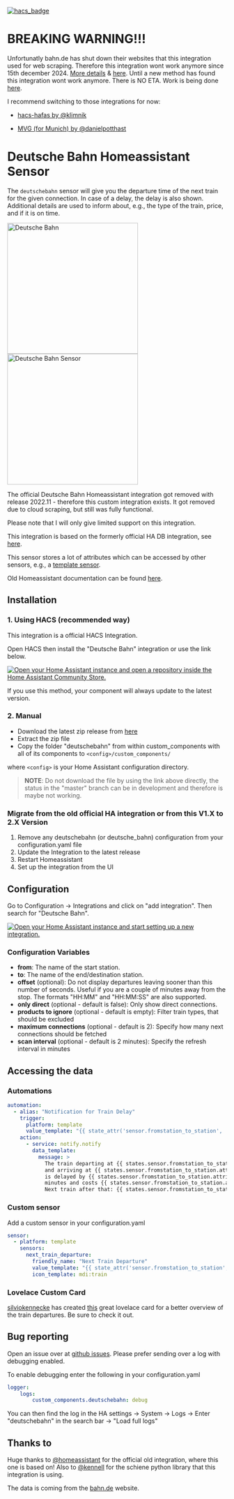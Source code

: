 [![hacs_badge](https://img.shields.io/badge/HACS-Default-41BDF5.svg?style=for-the-badge)](https://github.com/hacs/integration)

# BREAKING WARNING!!!
Unfortunatly bahn.de has shut down their websites that this integration used for web scraping. Therefore this integration wont work anymore since 15th december 2024. [More details](https://github.com/kennell/schiene/pull/36#issuecomment-2546101589) & [here](https://github.com/FaserF/ha-deutschebahn/issues/59#issuecomment-2546087237). Until a new method has found this integration wont work anymore. There is NO ETA. Work is being done [here](https://github.com/FaserF/ha-deutschebahn/pull/60).

I recommend switching to those integrations for now:

- [hacs-hafas by @klimnik](https://github.com/akloeckner/hacs-hafas)

- [MVG (for Munich) by @danielpotthast](https://github.com/danielpotthast/mvg)


# Deutsche Bahn Homeassistant Sensor
The `deutschebahn` sensor will give you the departure time of the next train for the given connection. In case of a delay, the delay is also shown. Additional details are used to inform about, e.g., the type of the train, price, and if it is on time.

<img src="https://upload.wikimedia.org/wikipedia/commons/thumb/2/21/Db-bahn.svg/1280px-Db-bahn.svg.png" alt="Deutsche Bahn" width="300px">

<img src="images/sensor.png" alt="Deutsche Bahn Sensor" width="300px">


The official Deutsche Bahn Homeassistant integration got removed with release 2022.11 - therefore this custom integration exists. It got removed due to cloud scraping, but still was fully functional.

Please note that I will only give limited support on this integration.

This integration is based on the formerly official HA DB integration, see [here](https://github.com/home-assistant/core/tree/c741d9d0452970c39397deca1c65766c8cb917da/homeassistant/components/deutsche_bahn).

This sensor stores a lot of attributes which can be accessed by other sensors, e.g., a [template sensor](https://www.home-assistant.io/integrations/template/).

Old Homeassistant documentation can be found [here](https://github.com/home-assistant/home-assistant.io/blob/b38ab5e8bc745e8e751eb27c2c079de8a8e83d5e/source/_integrations/deutsche_bahn.markdown).

## Installation
### 1. Using HACS (recommended way)

This integration is a official HACS Integration.

Open HACS then install the "Deutsche Bahn" integration or use the link below.

[![Open your Home Assistant instance and open a repository inside the Home Assistant Community Store.](https://my.home-assistant.io/badges/hacs_repository.svg)](https://my.home-assistant.io/redirect/hacs_repository/?owner=FaserF&repository=ha-deutschebahn&category=integration)

If you use this method, your component will always update to the latest version.

### 2. Manual

- Download the latest zip release from [here](https://github.com/FaserF/ha-deutschebahn/releases/latest)
- Extract the zip file
- Copy the folder "deutschebahn" from within custom_components with all of its components to `<config>/custom_components/`

where `<config>` is your Home Assistant configuration directory.

>__NOTE__: Do not download the file by using the link above directly, the status in the "master" branch can be in development and therefore is maybe not working.

### Migrate from the old official HA integration or from this V1.X to 2.X Version
1. Remove any deutschebahn (or deutsche_bahn) configuration from your configuration.yaml file
2. Update the Integration to the latest release
3. Restart Homeassistant
4. Set up the integration from the UI

## Configuration

Go to Configuration -> Integrations and click on "add integration". Then search for "Deutsche Bahn".

[![Open your Home Assistant instance and start setting up a new integration.](https://my.home-assistant.io/badges/config_flow_start.svg)](https://my.home-assistant.io/redirect/config_flow_start/?domain=deutschebahn)

### Configuration Variables
- **from**: The name of the start station.
- **to**: The name of the end/destination station.
- **offset** (optional): Do not display departures leaving sooner than this number of seconds. Useful if you are a couple of minutes away from the stop. The formats "HH:MM" and "HH:MM:SS" are also supported.
- **only direct** (optional - default is false): Only show direct connections.
- **products to ignore** (optional - default is empty): Filter train types, that should be excluded
- **maximum connections** (optional - default is 2): Specify how many next connections should be fetched
- **scan interval** (optional - default is 2 minutes): Specify the refresh interval in minutes

## Accessing the data

### Automations
```yaml
automation:
  - alias: "Notification for Train Delay"
    trigger:
      platform: template
      value_template: "{{ state_attr('sensor.fromstation_to_station', 'departures')[0].delay | int > 5 }}"
    action:
      - service: notify.notify
        data_template:
          message: >
            The train departing at {{ states.sensor.fromstation_to_station.attributes.departures[0].departure_current }}
            and arriving at {{ states.sensor.fromstation_to_station.attributes.departures[0].arrival_current }}
            is delayed by {{ states.sensor.fromstation_to_station.attributes.departures[0].delay }}
            minutes and costs {{ states.sensor.fromstation_to_station.attributes.departures[0].price }}.
            Next train after that: {{ states.sensor.fromstation_to_station.attributes.departures[0].departure_current }}
```

### Custom sensor
Add a custom sensor in your configuration.yaml

```yaml
sensor:
  - platform: template
    sensors:
      next_train_departure:
        friendly_name: "Next Train Departure"
        value_template: "{{ state_attr('sensor.fromstation_to_station', 'connections')[0].departure }}"
        icon_template: mdi:train
```

### Lovelace Custom Card
[silviokennecke](https://github.com/silviokennecke/) has created [this](https://github.com/silviokennecke/ha-custom-components/wiki/Components#public-transport-connection) great lovelace card for a better overview of the train departures. Be sure to check it out.

## Bug reporting
Open an issue over at [github issues](https://github.com/FaserF/ha-deutschebahn/issues). Please prefer sending over a log with debugging enabled.

To enable debugging enter the following in your configuration.yaml

```yaml
logger:
    logs:
        custom_components.deutschebahn: debug
```

You can then find the log in the HA settings -> System -> Logs -> Enter "deutschebahn" in the search bar -> "Load full logs"

## Thanks to
Huge thanks to [@homeassistant](https://github.com/home-assistant/core/tree/c741d9d0452970c39397deca1c65766c8cb917da/homeassistant/components/deutsche_bahn) for the official old integration, where this one is based on!
Also to [@kennell](https://github.com/kennell/schiene) for the schiene python library that this integration is using.

The data is coming from the [bahn.de](https://www.bahn.de/p/view/index.shtml) website.
